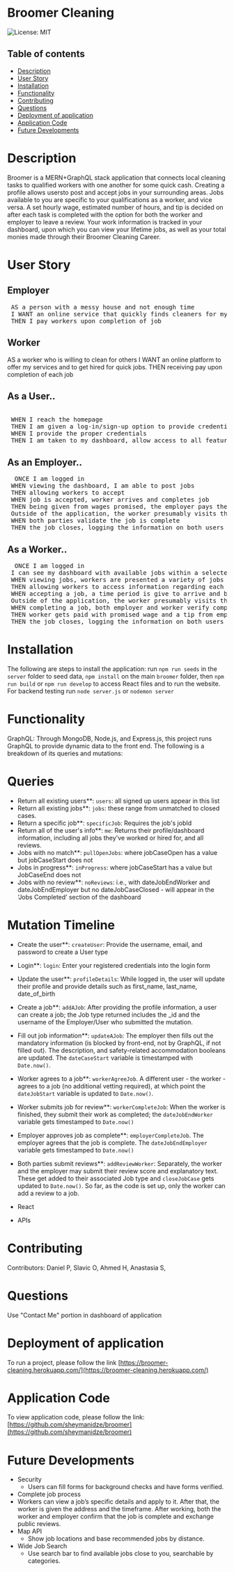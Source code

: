 # Broomer Cleaning

 ![License: MIT](https://img.shields.io/badge/License-MIT-yellow.svg)

  ## Table of contents
 * [Description](#GDescription)
 * [User Story](#User-Story)
 * [Installation](#Installation)
 * [Functionality](#Functionality)
 * [Contributing](#Contributing)
 * [Questions](#Questions)
 * [Deployment of application](#Deployment-of-application)
 * [Application Code](#Application-Code)
 * [Future Developments](#Future-Developments)

# Description

 Broomer is a MERN+GraphQL stack application that connects local cleaning tasks to qualified workers with one another for some quick cash. Creating a profile allows usersto  post and accept jobs in your surrounding areas. Jobs available to you are specific to your qualifications as a worker, and vice versa. A set hourly wage, estimated number of hours, and tip is decided on after each task is completed with the option for both the worker and employer to leave a review. Your work information is tracked in your dashboard, upon which you can view your lifetime jobs, as well as your total monies made through their Broomer Cleaning Career.

# User Story

 ## Employer
 <pre> AS a person with a messy house and not enough time
 I WANT an online service that quickly finds cleaners for my living spaces (houses, garages, cars).
 THEN I pay workers upon completion of job</pre>

 ## Worker
</pre> AS a worker who is willing to clean for others
 I WANT an online platform to offer my services and to get hired for quick jobs.
 THEN receiving pay upon completion of each job</pre>

## As a User..
<pre> 
 WHEN I reach the homepage
 THEN I am given a log-in/sign-up option to provide credentials
 WHEN I provide the proper credentials
 THEN I am taken to my dashboard, allow access to all features</pre>

## As an Employer..
 <pre>  ONCE I am logged in
 WHEN viewing the dashboard, I am able to post jobs
 THEN allowing workers to accept 
 WHEN job is accepted, worker arrives and completes job
 THEN being given from wages promised, the employer pays the worker with the option of a tip
 Outside of the application, the worker presumably visits the work site and fulfills the job requirements.
 WHEN both parties validate the job is complete
 THEN the job closes, logging the information on both users dashboard</pre>

## As a Worker..
<pre>  ONCE I am logged in
 I can see my dashboard with available jobs within a selected range
 WHEN viewing jobs, workers are presented a variety of jobs from multiple employers
 THEN allowing workers to access information regarding each job such as pay, address and equipment required
 WHEN accepting a job, a time period is give to arrive and begin the job
 Outside of the application, the worker presumably visits the work site and fulfills the job requirements.
 WHEN completing a job, both employer and worker verify completion 
 THEN worker gets paid with promised wage and a tip from employers decision with the option of leaving a review
 THEN the job closes, logging the information on both users dashboard</pre>

# Installation

 The following are steps to install the application: run `npm run seeds` in the `server` folder to seed data, `npm install` on the main `broomer` folder, then `npm run build` or `npm run develop` to access React files and to run the website. For backend testing run `node server.js` or `nodemon server`

# Functionality

 GraphQL:
 Through MongoDB, Node.js, and Express.js, this project runs GraphQL to provide dynamic data to the front end. The following is a breakdown of its queries and mutations:

# Queries

 * Return all existing users**: `users`: all signed up users appear in this list
 * Return all existing jobs**: `jobs`: these range from unmatched to closed cases.
 * Return a specific job**: `specificJob`: Requires the job's jobId
 * Return all of the user's info**: `me`: Returns their profile/dashboard information, including all jobs they've worked or hired for, and all reviews. 
 * Jobs with no match**: `pullOpenJobs`: where jobCaseOpen has a value but jobCaseStart does not
 * Jobs in progress**: `inProgress`: where jobCaseStart has a value but JobCaseEnd does not
 * Jobs with no review**: `noReviews`: i.e., with dateJobEndWorker and dateJobEndEmployer but no dateJobCaseClosed - will appear in the ‘Jobs Completed’ section of the dashboard


# Mutation Timeline

 * Create the user**: `createUser`: Provide the username, email, and password to create a User type
 * Login**: `login`: Enter your registered credentials into the login form
 * Update the user**: `profileDetails`: While logged in, the user will update their profile and provide details such as first_name, last_name, date_of_birth
 * Create a job**: `addAJob`: After providing the profile information, a user can create a job; the Job type returned includes the _id and the username of the Employer/User who submitted the mutation.
 * Fill out job information**: `updateAJob`: The employer then fills out the mandatory information (is blocked by front-end, not by GraphQL, if not filled out). The description, and safety-related accommodation booleans are updated. The `dateCaseStart` variable is timestamped with `Date.now()`.
 * Worker agrees to a job**: `workerAgreeJob`. A different user - the worker - agrees to a job (no additional vetting required), at which point the `dateJobStart` variable is updated to `Date.now()`. 
 * Worker submits job for review**: `workerCompleteJob`: When the worker is finished, they submit their work as completed; the `dateJobEndWorker` variable gets timestamped to `Date.now()`
 * Employer approves job as complete**: `employerCompleteJob`. The employer agrees that the job is complete. The `dateJobEndEmployer` variable gets timestamped to `Date.now()`
 * Both parties submit reviews**: `addReviewWorker`: Separately, the worker and the employer may submit their review score and explanatory text. These get added to their associated Job type and `closeJobCase` gets updated to `Date.now()`. So far, as the code is set up, only the worker can add a review to a job. 

 * React

 * APIs
 
# Contributing

 Contributors: Daniel P, Slavic O, Ahmed H, Anastasia S, 


# Questions
 
 Use "Contact Me" portion in dashboard of application

# Deployment of application

  To run a project, please follow the link 
  [https://broomer-cleaning.herokuapp.com/](https://broomer-cleaning.herokuapp.com/)

# Application Code

  To view application code, please follow the link:
  [https://github.com/sheymanidze/broomer](https://github.com/sheymanidze/broomer)

# Future Developments
 * Security
   * Users can fill forms for background checks and have forms verified.
 * Complete job process 
  * Workers can view a job’s specific details and apply to it. After that, the worker is given the address and the timeframe. After working, both the worker and employer confirm that the job is complete and exchange public reviews.
 * Map API 
   * Show job locations and base recommended jobs by distance.
 * Wide Job Search 
   * Use search bar to find available jobs close to you, searchable by categories.